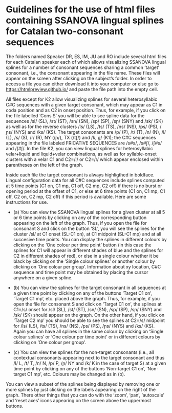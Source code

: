 # Guidelines for the use of html files containing SSANOVA lingual splines for Catalan  two-consonant sequences
The folders named Speaker DR, ES, IM, JU and RO include several html files for each Catalan speaker each of which allows visualizing SSANOVA lingual splines for a number of consonant sequences sharing a common ‘target’ consonant, i.e., the consonant appearing in the file name.  These files will appear on the screen after clicking on the subject’s folder. In order to access a file you can either download it into your computer or else go to https://htmlpreview.github.io/ and paste the file path into the empty cell.


 All files except for K2 allow visualizing splines for several heterosyllabic C#C sequences with a given target consonant, which may appear as C1 in coda position and as C2 in onset position. Thus, for example, if you click on the file labelled ‘Cons S’ you will be able to see spline data for the sequences /sl/ (SL), /st/ (ST), /sn/ (SN), /sp/ (SP), /sɲ/ (SNY) and /sk/ (SK) as well as for the reverse clusters  /ls/ (LS), /ts/ (TS), /ns/ (NS), /ps/ (PS), /ɲs/ (NYS) and /ks/ (KS). The target consonants are /p/ (P), /t/ (T), /n/ (N), /l/ (L), /s/ (S), /r/ (R), NY (/ɲ/), TX (/tʃ/) and /k, g/ (K1); the C#C sequences appearing in the file labeled FRICATIVE SEQUENCES are /s#s/, /s#ʃ/, /ʃ#s/ and /ʃ#ʃ/. In the file K2, you can view lingual splines for heterosyllabic velar+liquid and liquid+velar combinations, as well as for syllable-onset clusters with a velar C1 and C2=/l/ or C2=/ɾ/ which appear enclosed within parentheses on the left of the graph.
 
 
Inside each file the target consonant is always highligthed in boldface. Lingual configuration data for all C#C sequences include splines computed at 5 time points (C1 on, C1 mp, C1 off, C2 mp, C2 off) if there is no burst or opening period at the offset of C1, or else at 6 time points (C1 on, C1 mp, C1 off, C2 on, C2 mp, C2 off) if this period is available. Here are some instructions for use. 


   - (a) You can view the SSANOVA lingual splines for a given cluster at all 5 or 6 time points by clicking on any of the corresponding button appearing on the left of the graph. Thus, if you open the file for consonant S and click on the button ‘SL’, you will see the splines for the cluster /sl/ at C1 onset (SL-C1 on), at C1 midpoint (SL-C1 mp) and at all succesive time points. You can display the splines in different colours by clicking on the ‘One colour per time point’ button (in this case the splines for C1 will appear in different shades of blue and the splines for C2 in different shades of red), or else in a single colour whether it be black by clicking on the ‘Single colour splines’ or another colour by clicking on ‘One colour per group’. Information about xy location, C#C sequence and time point may be obtained by placing the cursor anywhere on a given spline. 


   - (b) You can view the splines for the target consonant in all sequences at a given time point by clicking on any of the buttons ‘Target C1 on’, ‘Target C1 mp’, etc. placed above the graph. Thus, for example, if you open the file for consonant S and click on ‘Target C1 on’, the splines at C1=/s/ onset for /sl/ (SL), /st/ (ST), /sn/ (SN), /sp/ (SP), /sɲ/ (SNY) and /sk/ (SK) should appear on the graph. On the other hand,  if you click on ‘Target C2 mp’ you should be able to see the splines at C2=/s/ midpoint for /ls/ (LS), /ts/ (TS), /ns/ (NS), /ps/ (PS), /ɲs/ (NYS) and /ks/ (KS). Again you can have all splines in the same colour by clicking on ‘Single colour splines’ or ‘One colour per time point’ or in different colours by clicking on ‘One colour per group’.
	
	
   - (c) You can view the splines for the non-target consonants (i.e., all contextual consonants appearing next to the target consonant and thus /l/ L, /t/ T, /n/ N, /p/ P, /ɲ/ NY and /k/ K in the case of target S) at a given time point by clicking on any of the buttons ‘Non-target C1 on’, ‘Non-target C1 mp’, etc. Colours may be changed as in (b).
   
   
You can view a subset of the splines being displayed by removing one or more splines by just clicking on the labels appearing on the right of the graph. There other things that you can do with the ‘zoom’, ‘pan’, ‘autoscale’  and ‘reset axes’ icons appearing on the screen above the uppermost buttons. 


